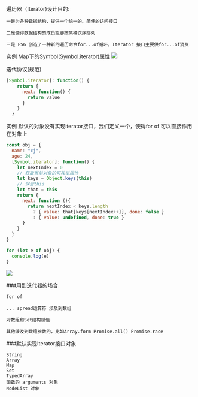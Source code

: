 遍历器（Iterator)设计目的:

    一是为各种数据结构，提供一个统一的、简便的访问接口

    二是使得数据结构的成员能够按某种次序排列

    三是 ES6 创造了一种新的遍历命令for...of循环，Iterator 接口主要供for...of消费

实例 
Map下的Symbol(Symbol.iterator)属性
![](https://img2018.cnblogs.com/blog/1361028/201902/1361028-20190221171952489-1544170293.png)

迭代协议(规范)
```js
[Symbol.iterator]: function() {
    return {
      next: function() {
        return value
      }
    }
  }
```
实例 默认的对象没有实现iterator接口，我们定义一个，使得for of 可以直接作用在对象上
```js
const obj = {
  name: "cj",
  age: 24,
  [Symbol.iterator]: function() {
    let nextIndex = 0
    // 获取当前对象的可枚举属性
    let keys = Object.keys(this)
    // 保留this
    let that = this
    return {
      next: function (){
        return nextIndex < keys.length
          ? { value: that[keys[nextIndex++]], done: false }
          : { value: undefined, done: true }
      }
    }
  }
}

for (let e of obj) {
  console.log(e)
}
```
![](https://img2018.cnblogs.com/blog/1361028/201902/1361028-20190221173554629-753127394.png)

###用到迭代器的场合

    for of
    
    ... spread运算符 涉及到数组

    对数组和Set结构赋值

    其他涉及到数组参数的，比如Array.form Promise.all() Promise.race

###默认实现Iterator接口对象

    String
    Array
    Map
    Set
    TypedArray
    函数的 arguments 对象
    NodeList 对象
